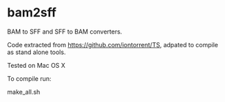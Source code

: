 bam2sff
=======

BAM to SFF and SFF to BAM converters.

Code extracted from https://github.com/iontorrent/TS, adpated to compile as stand alone tools.

Tested on Mac OS X

To compile run:

make_all.sh



